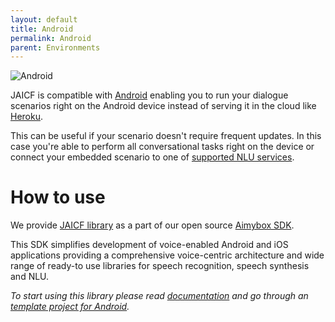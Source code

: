 ```yaml
---
layout: default
title: Android
permalink: Android
parent: Environments
---
```


![Android](/assets/images/env/android.png)

JAICF is compatible with [Android](https://developer.android.com/studio) enabling you to run your dialogue scenarios right on the Android device instead of serving it in the cloud like [Heroku](Heroku).

This can be useful if your scenario doesn't require frequent updates.
In this case you're able to perform all conversational tasks right on the device or connect your embedded scenario to one of [supported NLU services](Natural-Language-Understanding).

# How to use

We provide [JAICF library](https://github.com/just-ai/aimybox-android-sdk/tree/master/jaicf-api) as a part of our open source [Aimybox SDK](https://github.com/just-ai/aimybox-android-assistant).

This SDK simplifies development of voice-enabled Android and iOS applications providing a comprehensive voice-centric architecture and wide range of ready-to use libraries for speech recognition, speech synthesis and NLU.

_To start using this library please read [documentation](https://github.com/just-ai/aimybox-android-sdk/tree/master/jaicf-api) and go through an [template project for Android](https://github.com/just-ai/jaicf-android-template)._

